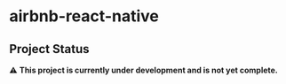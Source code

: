 # airbnb-react-native
## Project Status

⚠️ **This project is currently under development and is not yet complete.**
